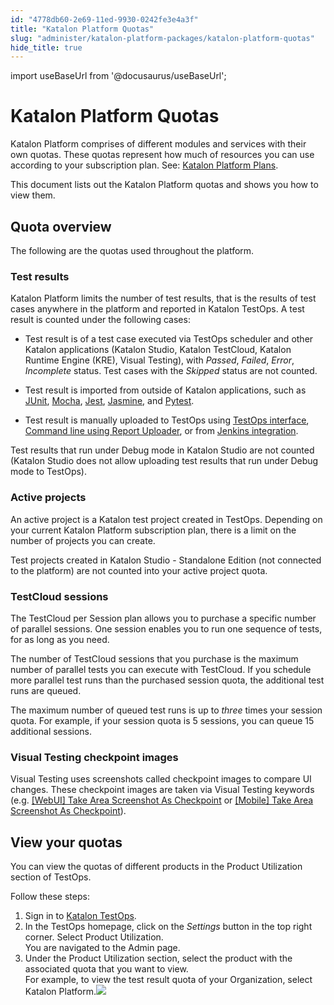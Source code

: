 ```yaml
---
id: "4778db60-2e69-11ed-9930-0242fe3e4a3f"
title: "Katalon Platform Quotas"
slug: "administer/katalon-platform-packages/katalon-platform-quotas"
hide_title: true
---
```

import useBaseUrl from '@docusaurus/useBaseUrl';


# <a id="concept-6067" class="anchor_top_offset"/><a id="ariaid-title1" class="anchor_top_offset"/>Katalon Platform Quotas

<p xmlns="http://www.w3.org/1999/xhtml" className="p"><span className="ph">Katalon Platform</span>  comprises of different modules and services with their own quotas. These quotas represent how much of resources you can use according to your subscription plan. See: <a className="xref" href="/docs/administer/katalon-platform-packages/katalon-platform-plans">Katalon Platform Plans</a>.</p> 
<p xmlns="http://www.w3.org/1999/xhtml" className="p">This document lists out  the  <span className="ph">Katalon Platform</span> quotas and shows you how to view  them.</p> 

## <a id="concept-8991" class="anchor_top_offset"/>Quota overview

<p xmlns="http://www.w3.org/1999/xhtml" className="p">The following are the quotas used throughout the platform.</p> 

### Test results

<div xmlns="http://www.w3.org/1999/xhtml" className="p"><span className="ph">Katalon Platform</span> limits the number of test results, that is the results of test cases anywhere in the platform and reported in <span className="ph">Katalon TestOps</span>. A test result is counted under the following cases: <ul className="ul"><li className="li"><p className="p">Test result is of a test case executed via <span className="ph">TestOps</span> scheduler and other Katalon applications (<span className="ph">Katalon Studio</span>, <span className="ph">Katalon TestCloud</span>, <span className="ph">Katalon Runtime Engine (KRE)</span>, <span className="ph">Visual Testing</span>), with <em className="ph i">Passed</em>, <em className="ph i">Failed</em>, <em className="ph i">Error</em>, <em className="ph i">Incomplete</em> status. Test cases with the <em className="ph i">Skipped</em> status are not counted.</p></li><li className="li"><p className="p">Test result is imported from outside of Katalon applications, such as <a className="xref" href="/docs/analyze/reports/upload-test-reports/upload-junit-and-katalon-studio-report-files-to-katalon-testops-manually">JUnit</a>, <a className="xref" href="/docs/analyze/reports/upload-test-reports/upload-reports-from-other-framework/upload-test-reports-from-mocha-to-katalon-testops">Mocha</a>, <a className="xref" href="/docs/analyze/reports/upload-test-reports/upload-reports-from-other-framework/upload-test-reports-from-jest-to-katalon-testops">Jest</a>, <a className="xref" href="/docs/analyze/reports/upload-test-reports/upload-reports-from-other-framework/upload-test-reports-from-jasmine-to-katalon-testops">Jasmine</a>, and <a className="xref" href="/docs/analyze/reports/upload-test-reports/upload-reports-from-other-framework/upload-test-reports-from-pytest-to-katalon-testops">Pytest</a>.</p></li><li className="li">Test result is manually uploaded to <span className="ph">TestOps</span> using <a className="xref" href="/docs/analyze/reports/upload-test-reports/upload-junit-and-katalon-studio-report-files-to-katalon-testops-manually">TestOps interface</a>, <a className="xref" href="/docs/analyze/reports/upload-test-reports/upload-junit-and-report-files-to-using-command-line">Command line using Report Uploader</a>, or from <a className="xref" href="/docs/execute/cicd-integrations/jenkins-integration/use-katalon-plugins-for-jenkins-integration/integrate-jenkins-with-testops">Jenkins integration</a>.</li></ul></div>
<p xmlns="http://www.w3.org/1999/xhtml" className="p">Test results that run under Debug mode in <span className="ph">Katalon Studio</span> are not counted (<span className="ph">Katalon Studio</span> does not allow uploading test results that run under Debug mode to <span className="ph">TestOps</span>).</p> 

### Active projects

<p xmlns="http://www.w3.org/1999/xhtml" className="p">An active project is a <span className="ph">Katalon</span> test project created in <span className="ph">TestOps</span>. Depending on your current <span className="ph">Katalon Platform</span> subscription plan, there is a limit on the number of projects you can create.</p> 
<p xmlns="http://www.w3.org/1999/xhtml" className="p">Test projects created in <span className="ph">Katalon Studio - Standalone Edition</span> (not connected to the platform) are not counted into your active project quota.</p> 

### TestCloud sessions

<p xmlns="http://www.w3.org/1999/xhtml" className="p">The TestCloud per Session plan allows you to purchase a specific number of parallel sessions. One session enables you to run one sequence of tests, for as long as you need. </p> 
<p xmlns="http://www.w3.org/1999/xhtml" className="p">The number of TestCloud sessions that you purchase is the maximum number of parallel tests you can execute with TestCloud. If you schedule more parallel test runs than the purchased session quota, the additional test runs are queued. </p> 
<p xmlns="http://www.w3.org/1999/xhtml" className="p">The maximum number of queued test runs is up to <em className="ph i">three</em> times your session quota. For example, if your session quota is 5 sessions, you can queue 15 additional sessions.</p> 

### Visual Testing checkpoint images

<p xmlns="http://www.w3.org/1999/xhtml" className="p"><span className="ph">Visual Testing</span> uses screenshots called checkpoint images to compare UI changes. These checkpoint images are taken via <span className="ph">Visual Testing</span> keywords (e.g. <a className="xref" href="/docs/author/keywords/keyword-description-in-katalon-studio/visual-based-web-testing-keywords/webui-take-area-screenshot-as-checkpoint">[WebUI] Take Area Screenshot As Checkpoint</a> or <a className="xref" href="/docs/author/keywords/keyword-description-in-katalon-studio/visual-based-mobile-testing-keywords/mobile-take-area-screenshot-as-checkpoint">[Mobile] Take Area Screenshot As Checkpoint</a>). </p> 

## <a id="task-5674" class="anchor_top_offset"/>View your quotas

<section xmlns="http://www.w3.org/1999/xhtml" className="section context"><p className="p">You can view the quotas of different products in  the <span className="ph uicontrol">Product Utilization</span> section of <span className="ph">TestOps</span>.</p><p className="p">Follow these steps:</p></section> 
<ol xmlns="http://www.w3.org/1999/xhtml" className="ol steps"><li className="li step stepexpand"><span className="ph cmd">Sign in to <a className="xref j-external-link" href="https://testops.katalon.io/" target="_blank">Katalon TestOps</a>.</span></li><li className="li step stepexpand"><span className="ph cmd">In the <span className="ph uicontrol">TestOps</span> homepage, click on the <em className="ph i">Settings</em> button in the top right corner. Select <span className="ph uicontrol">Product Utilization</span>.</span><div className="itemgroup stepresult">You are navigated to the <span className="ph uicontrol">Admin</span> page.</div></li><li className="li step stepexpand"><span className="ph cmd">Under the <span className="ph uicontrol">Product Utilization</span> section, select the product with the associated quota that you want to view.</span><div className="itemgroup stepxmp">For example, to view the test result quota of your Organization, select <span className="ph uicontrol">Katalon Platform</span>.<img className="image" width={700} src={useBaseUrl("/26b6e090-3321-11ed-9930-0242fe3e4a3f.png")} /></div></li></ol> 
